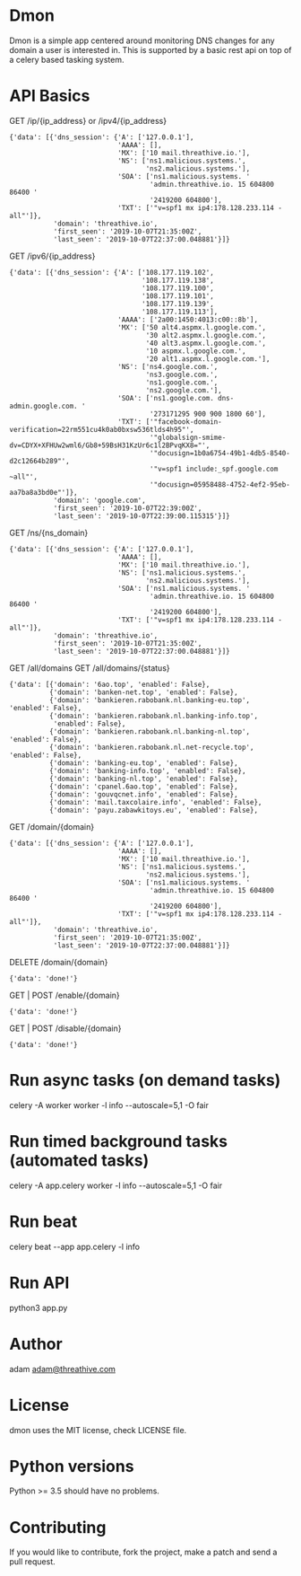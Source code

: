 Dmon
===

Dmon is a simple app centered around monitoring DNS changes for any domain a user is interested in. This is supported by a basic rest api on top of a celery based tasking system.

API Basics
===

GET /ip/{ip_address} or /ipv4/{ip_address}
```
{'data': [{'dns_session': {'A': ['127.0.0.1'],
                           'AAAA': [],
                           'MX': ['10 mail.threathive.io.'],
                           'NS': ['ns1.malicious.systems.',
                                  'ns2.malicious.systems.'],
                           'SOA': ['ns1.malicious.systems. '
                                   'admin.threathive.io. 15 604800 86400 '
                                   '2419200 604800'],
                           'TXT': ['"v=spf1 mx ip4:178.128.233.114 -all"']},
           'domain': 'threathive.io',
           'first_seen': '2019-10-07T21:35:00Z',
           'last_seen': '2019-10-07T22:37:00.048881'}]}

```

GET /ipv6/{ip_address}

```
{'data': [{'dns_session': {'A': ['108.177.119.102',
                                 '108.177.119.138',
                                 '108.177.119.100',
                                 '108.177.119.101',
                                 '108.177.119.139',
                                 '108.177.119.113'],
                           'AAAA': ['2a00:1450:4013:c00::8b'],
                           'MX': ['50 alt4.aspmx.l.google.com.',
                                  '30 alt2.aspmx.l.google.com.',
                                  '40 alt3.aspmx.l.google.com.',
                                  '10 aspmx.l.google.com.',
                                  '20 alt1.aspmx.l.google.com.'],
                           'NS': ['ns4.google.com.',
                                  'ns3.google.com.',
                                  'ns1.google.com.',
                                  'ns2.google.com.'],
                           'SOA': ['ns1.google.com. dns-admin.google.com. '
                                   '273171295 900 900 1800 60'],
                           'TXT': ['"facebook-domain-verification=22rm551cu4k0ab0bxsw536tlds4h95"',
                                   '"globalsign-smime-dv=CDYX+XFHUw2wml6/Gb8+59BsH31KzUr6c1l2BPvqKX8="',
                                   '"docusign=1b0a6754-49b1-4db5-8540-d2c12664b289"',
                                   '"v=spf1 include:_spf.google.com ~all"',
                                   '"docusign=05958488-4752-4ef2-95eb-aa7ba8a3bd0e"']},
           'domain': 'google.com',
           'first_seen': '2019-10-07T22:39:00Z',
           'last_seen': '2019-10-07T22:39:00.115315'}]}
```

GET /ns/{ns_domain}

```
{'data': [{'dns_session': {'A': ['127.0.0.1'],
                           'AAAA': [],
                           'MX': ['10 mail.threathive.io.'],
                           'NS': ['ns1.malicious.systems.',
                                  'ns2.malicious.systems.'],
                           'SOA': ['ns1.malicious.systems. '
                                   'admin.threathive.io. 15 604800 86400 '
                                   '2419200 604800'],
                           'TXT': ['"v=spf1 mx ip4:178.128.233.114 -all"']},
           'domain': 'threathive.io',
           'first_seen': '2019-10-07T21:35:00Z',
           'last_seen': '2019-10-07T22:37:00.048881'}]}
```

GET /all/domains
GET /all/domains/{status}

```
{'data': [{'domain': '6ao.top', 'enabled': False},
          {'domain': 'banken-net.top', 'enabled': False},
          {'domain': 'bankieren.rabobank.nl.banking-eu.top', 'enabled': False},
          {'domain': 'bankieren.rabobank.nl.banking-info.top',
           'enabled': False},
          {'domain': 'bankieren.rabobank.nl.banking-nl.top', 'enabled': False},
          {'domain': 'bankieren.rabobank.nl.net-recycle.top', 'enabled': False},
          {'domain': 'banking-eu.top', 'enabled': False},
          {'domain': 'banking-info.top', 'enabled': False},
          {'domain': 'banking-nl.top', 'enabled': False},
          {'domain': 'cpanel.6ao.top', 'enabled': False},
          {'domain': 'gouvqcnet.info', 'enabled': False},
          {'domain': 'mail.taxcolaire.info', 'enabled': False},
          {'domain': 'payu.zabawkitoys.eu', 'enabled': False},
```

GET /domain/{domain}

```
{'data': [{'dns_session': {'A': ['127.0.0.1'],
                           'AAAA': [],
                           'MX': ['10 mail.threathive.io.'],
                           'NS': ['ns1.malicious.systems.',
                                  'ns2.malicious.systems.'],
                           'SOA': ['ns1.malicious.systems. '
                                   'admin.threathive.io. 15 604800 86400 '
                                   '2419200 604800'],
                           'TXT': ['"v=spf1 mx ip4:178.128.233.114 -all"']},
           'domain': 'threathive.io',
           'first_seen': '2019-10-07T21:35:00Z',
           'last_seen': '2019-10-07T22:37:00.048881'}]}
```

DELETE /domain/{domain}
```
{'data': 'done!'}
```

GET | POST  /enable/{domain}
```
{'data': 'done!'}
```

GET | POST  /disable/{domain}
```
{'data': 'done!'}
```

Run async tasks (on demand tasks)
===
 celery -A worker worker -l info --autoscale=5,1 -O fair


Run timed background tasks (automated tasks)
===

 celery -A app.celery worker -l info --autoscale=5,1 -O fair

Run beat
===
 celery beat --app app.celery -l info


Run API
===

 python3 app.py


Author
======

adam <adam@threathive.com>


License
=======

dmon uses the MIT license, check LICENSE file.


Python versions
===============
Python >= 3.5 should have no problems.


Contributing
============

If you would like to contribute, fork the project, make a patch and send a pull request.



